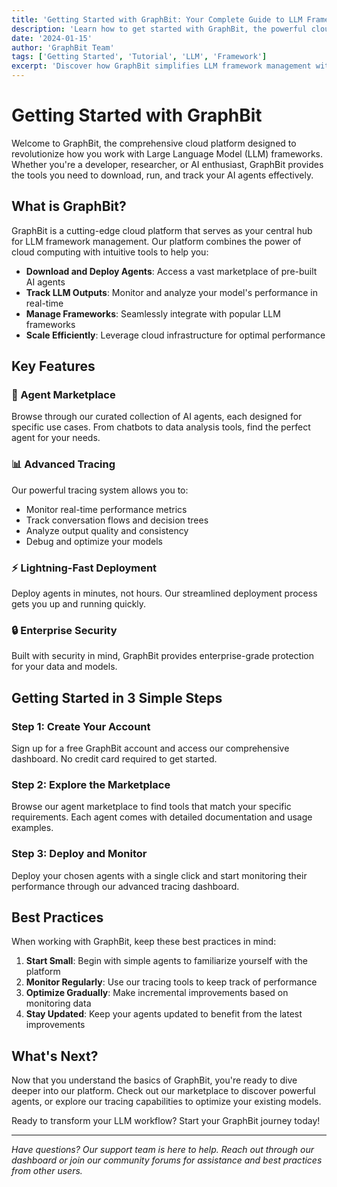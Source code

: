 ```yaml
---
title: 'Getting Started with GraphBit: Your Complete Guide to LLM Framework Management'
description: 'Learn how to get started with GraphBit, the powerful cloud platform for managing LLM frameworks, agents, and tracking outputs.'
date: '2024-01-15'
author: 'GraphBit Team'
tags: ['Getting Started', 'Tutorial', 'LLM', 'Framework']
excerpt: 'Discover how GraphBit simplifies LLM framework management with powerful cloud tools, agent deployment, and comprehensive tracking capabilities.'
---
```


# Getting Started with GraphBit

Welcome to GraphBit, the comprehensive cloud platform designed to revolutionize how you work with Large Language Model (LLM) frameworks. Whether you're a developer, researcher, or AI enthusiast, GraphBit provides the tools you need to download, run, and track your AI agents effectively.

## What is GraphBit?

GraphBit is a cutting-edge cloud platform that serves as your central hub for LLM framework management. Our platform combines the power of cloud computing with intuitive tools to help you:

- **Download and Deploy Agents**: Access a vast marketplace of pre-built AI agents
- **Track LLM Outputs**: Monitor and analyze your model's performance in real-time
- **Manage Frameworks**: Seamlessly integrate with popular LLM frameworks
- **Scale Efficiently**: Leverage cloud infrastructure for optimal performance

## Key Features

### 🚀 Agent Marketplace

Browse through our curated collection of AI agents, each designed for specific use cases. From chatbots to data analysis tools, find the perfect agent for your needs.

### 📊 Advanced Tracing

Our powerful tracing system allows you to:

- Monitor real-time performance metrics
- Track conversation flows and decision trees
- Analyze output quality and consistency
- Debug and optimize your models

### ⚡ Lightning-Fast Deployment

Deploy agents in minutes, not hours. Our streamlined deployment process gets you up and running quickly.

### 🔒 Enterprise Security

Built with security in mind, GraphBit provides enterprise-grade protection for your data and models.

## Getting Started in 3 Simple Steps

### Step 1: Create Your Account

Sign up for a free GraphBit account and access our comprehensive dashboard. No credit card required to get started.

### Step 2: Explore the Marketplace

Browse our agent marketplace to find tools that match your specific requirements. Each agent comes with detailed documentation and usage examples.

### Step 3: Deploy and Monitor

Deploy your chosen agents with a single click and start monitoring their performance through our advanced tracing dashboard.

## Best Practices

When working with GraphBit, keep these best practices in mind:

1. **Start Small**: Begin with simple agents to familiarize yourself with the platform
2. **Monitor Regularly**: Use our tracing tools to keep track of performance
3. **Optimize Gradually**: Make incremental improvements based on monitoring data
4. **Stay Updated**: Keep your agents updated to benefit from the latest improvements

## What's Next?

Now that you understand the basics of GraphBit, you're ready to dive deeper into our platform. Check out our marketplace to discover powerful agents, or explore our tracing capabilities to optimize your existing models.

Ready to transform your LLM workflow? Start your GraphBit journey today!

---

_Have questions? Our support team is here to help. Reach out through our dashboard or join our community forums for assistance and best practices from other users._
